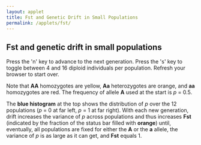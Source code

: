```yaml
---
layout: applet
title: Fst and Genetic Drift in Small Populations
permalink: /applets/fst/
---
```


## Fst and genetic drift in small populations

Press the 'n' key to advance to the next generation. Press the 's' key to toggle between
4 and 16 diploid individuals per population. Refresh your browser to start over.

Note that **AA** homozygotes are yellow, **Aa** heterozygotes are orange, and **aa** homozygotes are red. 
The frequency of allele **A** used at the start is _p_ = 0.5.

The **blue histogram** at the top shows the distribution of _p_ over the 12 populations (_p_ = 0 at far left, _p_ = 1 at far right). 
With each new generation, drift increases the variance of _p_ across populations and thus 
increases **Fst** (indicated by the fraction of the status bar filled with **orange**) until, eventually, 
all populations are fixed for either the **A** or the **a** allele, the variance of _p_ is 
as large as it can get, and **Fst** equals 1.

<div id="arbitrary"></div>
<script type="text/javascript">
    // The MIT License (MIT)
    // 
    // Copyright (c) 2019 Paul O. Lewis
    // 
    // Permission is hereby granted, free of charge, to any person obtaining a copy
    // of this software and associated documentation files (the “Software”), to deal
    // in the Software without restriction, including without limitation the rights
    // to use, copy, modify, merge, publish, distribute, sublicense, and/or sell
    // copies of the Software, and to permit persons to whom the Software is
    // furnished to do so, subject to the following conditions:
    // 
    // The above copyright notice and this permission notice shall be included in all
    // copies or substantial portions of the Software.
    // 
    // THE SOFTWARE IS PROVIDED “AS IS”, WITHOUT WARRANTY OF ANY KIND, EXPRESS OR
    // IMPLIED, INCLUDING BUT NOT LIMITED TO THE WARRANTIES OF MERCHANTABILITY,
    // FITNESS FOR A PARTICULAR PURPOSE AND NONINFRINGEMENT. IN NO EVENT SHALL THE
    // AUTHORS OR COPYRIGHT HOLDERS BE LIABLE FOR ANY CLAIM, DAMAGES OR OTHER
    // LIABILITY, WHETHER IN AN ACTION OF CONTRACT, TORT OR OTHERWISE, ARISING FROM,
    // OUT OF OR IN CONNECTION WITH THE SOFTWARE OR THE USE OR OTHER DEALINGS IN THE
    // SOFTWARE.
    // 
    // written by Paul O. Lewis 16-April-2019
    
    // Colors
    var genotype_color = ["yellow", "orange", "red"];
    var genotype_stroke = "gray";
    var fstbar_color = "gold";
    var freqplot_color = "blue";
    var line_color = "black";
    var background_color = "floralwhite";

    // width and height of population grid
    var grid_w = 600;
    var grid_h = 600;

    // height of frequency plot area at the top
    var freqplot_h = 100;
    var freqplot_bars = 11;
    var freqplot_data = [];
    for (let b = 0; b < freqplot_bars; b++) {
        freqplot_data.push({"bin":b, "freq":0});
    }

    // height of Fst bar between freqplot and population grid
    var fstbar_h = 30;
    var Fst = 0.0;

    // height of status text area below population grid
    var status_h = 50;
    
    var ngens = 0;

    // There poprows x popcols isolated subpopulations
    var poprows = 4;
    var popcols = 4;
    var npops = poprows*popcols;

    // There indivrows x indivcols diploid individuals per subpopulation
    var tinypop = false;
    var indivrows = 4;
    var indivcols = 4;
    var indiv_data = [];

    // Dimensions of cells in which individuals are shown
    var wcell = grid_w/(popcols*indivcols);
    var hcell = grid_h/(poprows*indivrows);
    var cell_avg_diam = (wcell + hcell)/2;

    // Radius of circle representing a single individual
    var rindiv = 0.3*cell_avg_diam;

    // Determines amount of Gaussian jigger to impart to each individual's position
    var jigger_stdev = 0.3*cell_avg_diam;

    // scale for frequency plot at top
    var pscale = d3.scaleBand(
        [0, freqplot_bars-1],
        [0, grid_w]);

    // Initialize frequency of A allele in all subpopulations
    var total_heterozygosity = 0.0;
    var heterozygosity = [];
    var freqA = [];
    var total_freqA = 0.0;
    for (let i = 0; i < poprows; i++) {
        for (let j = 0; j < popcols; j++) {
            let tmp = {"i":i, "j":j, "freq":0.5};
            freqA.push(tmp);
            heterozygosity.push({"i":i, "j":j, "heterozygosity":0.0});
        }
    }
    
    function resetFreqPlotData() {
        for (let b = 0; b < freqplot_bars; b++) {
            freqplot_data[b].freq = 0;
        }
    }

    // Returns index into data vector of individual on row indivrow, column indivcol,
    // in the subpopulation at row poprow and column popcol. 
    function getDataIndex(poprow, popcol, indivrow, indivcol) {
        return poprow*popcols*indivrows*indivcols + popcol*indivrows*indivcols + indivrow*indivcols + indivcol;
    }

    // Randomly draw a genotype given frequencies of AA, Aa, and aa.
    function drawOneGenotype(pp, pq2, qq) {
        let u = Math.random();
        if (u < pp)
            return 0;
        else if (u < pp + pq2)
            return 1;
        else
            return 2;
    }

    function tallyFreq(f) {
        let bin = Math.floor(f*(freqplot_bars-1));
        freqplot_data[bin].freq++;
    }

    // Draw n genotypes for subpop at row i, column j
    // and recompute freqA for that subpop using the new genotypes
    function drawNGenotypes(i, j, n, initialize) {
        let k = i*popcols + j;
        let v = [];
        if (initialize) {
            let nindivs = indivrows*indivcols;
            let nAA = Math.floor(0.25*nindivs);
            let nAa = Math.floor(0.5*nindivs);
            let naa = Math.floor(0.25*nindivs);
            if (nAA + nAa + naa != nindivs) {
                console.log("ERROR: number of individuals in each population should be a multiple of 4");
            }
            for (let i = 0; i < nAA; i++) {
                v.push(0);
            }
            for (let i = 0; i < nAa; i++) {
                v.push(1);
            }
            for (let i = 0; i < naa; i++) {
                v.push(2);
            }
            let indx = i*popcols + j;
            freqA[indx].freq = 0.5;
            tallyFreq(0.5);
            heterozygosity[i*popcols + j].heterozygosity = 0.5;
        }
        else {
            let p = freqA[k].freq;
            let pp = p*p;
            let pq2 = 2.0*p*(1.0-p);
            let qq = 1.0 - pp - pq2;
            let pcount = 0;
            let qcount = 0;
            let hcount = 0;
            for (k = 0; k < n; k++) {
                let g = drawOneGenotype(pp, pq2, qq);
                v.push(g);
                if (g == 0) {
                    pcount++;
                    pcount++;
                    }
                else if (g == 1) {
                    pcount++;
                    qcount++;
                    hcount++;
                    }
                else {
                    qcount++;
                    qcount++;
                    }
            }
            let total_count = pcount + qcount;
            let indx = i*popcols + j;
            freqA[indx].freq = pcount/total_count;
            tallyFreq(freqA[indx].freq);
            heterozygosity[i*popcols + j].heterozygosity = hcount/n;
        }
        return v;
    }   

    function getCellX(popcol, indivcol) {
        return wcell*(popcol*indivcols + indivcol + 0.5);
    }       

    function getCellY(poprow, indivrow) {
        return freqplot_h + fstbar_h + hcell*(poprow*indivrows + indivrow + 0.5);
    }       

    // Data for individuals is stored as list of objects containing information about each individual
    function initializePops() {
        ngens = 0;
        indiv_data = [];
        total_heterozygosity = 0.0;
        total_freqA = 0.0;
        resetFreqPlotData();
        for (let i = 0; i < poprows; i++) {
            for (let j = 0; j < popcols; j++) {
                let n = indivrows*indivcols;
                let v = drawNGenotypes(i, j, n, true);
                total_heterozygosity += heterozygosity[i*popcols + j].heterozygosity;
                total_freqA += freqA[i*popcols + j].freq;
                for (let k = 0; k < indivrows; k++) {
                    for (let m = 0; m < indivcols; m++) {
                        let x = getCellX(j, m);
                        let y = getCellY(i, k);
                        indiv_data.push({"i":i, "j":j, "k":k, "m":m, "x":x, "y":y, "genotype":v[k*indivcols + m]});
                    }
                }
            }
        }
        total_heterozygosity /= (poprows*popcols);
        total_freqA /= (poprows*popcols);
    }
    initializePops();

    function getStatusText() {
        return "mean p = " + total_freqA.toFixed(3) + ", H = " + total_heterozygosity.toFixed(3) + ", Fst = " + Fst.toFixed(3) + ", " + ngens + " generations";
    }

    function recalcFst() {
        let sumsq = 0.0;
        let sum = 0.0;
        let n = freqA.length;
        for (let i = 0; i < n; i++) {
            let x = freqA[i].freq;
            sum += x;
            sumsq += x*x;
        }
        let mean = sum/n;
        let variance = (sumsq - n*mean*mean)/n;
        let maxvar = mean*(1-mean);
        Fst = variance/maxvar;
    }

    function nextGeneration() {
        ngens++;
        resetFreqPlotData();
        total_heterozygosity = 0.0;
        total_freqA = 0.0;
        for (let i = 0; i < poprows; i++) {
            for (let j = 0; j < popcols; j++) {
                let n = indivrows*indivcols;
                let v = drawNGenotypes(i, j, n, false);
                total_heterozygosity += heterozygosity[i*popcols + j].heterozygosity;
                total_freqA += freqA[i*popcols + j].freq;
                for (let k = 0; k < indivrows; k++) {
                    for (let m = 0; m < indivcols; m++) {
                        let x = getCellX(j, m);
                        let y = getCellY(i, k);
                        let indiv = getDataIndex(i, j, k, m);
                        indiv_data[indiv].genotype = v[k*indivcols + m];
                    }
                }
            }
        }
        total_heterozygosity /= (poprows*popcols);
        total_freqA /= (poprows*popcols);
        recalcFst();
        d3.select("rect#fst")
            .attr("width", grid_w*Fst)
            .attr("fill", fstbar_color);
        d3.selectAll("rect.hist")
            .attr("x", function(d) {return d.bin*grid_w/freqplot_bars;})
            .attr("y", function(d) {return freqplot_h - d.freq*freqplot_h/npops;})
            .attr("height", function(d) {return d.freq*freqplot_h/npops;})
            .attr("fill", freqplot_color);
        d3.selectAll("circle.indiv")
            .attr("cx", function(d) {return d.x;})
            .attr("cy", function(d) {return d.y;})
            .attr("fill", function(d) {return genotype_color[d.genotype];});
        d3.select("text#status")
            .text(getStatusText())
        CenterTextInRect(status_text, 0, freqplot_h, grid_w, fstbar_h);
    }

    // Data for lines separating populations
    var line_data = [];
    for (let i = 0; i < poprows + 1; i++) {
        let x1 = 0;
        let x2 = grid_w;
        let y1 = freqplot_h + fstbar_h + (grid_h/poprows)*i;
        let y2 = freqplot_h + fstbar_h + (grid_h/poprows)*i;
        line_data.push({"x1":x1, "x2":x2, "y1":y1, "y2":y2});
    }
    for (let j = 0; j < popcols + 1; j++) {
        let x1 = (grid_w/popcols)*j;
        let x2 = (grid_w/popcols)*j;
        let y1 = freqplot_h + fstbar_h;
        let y2 = freqplot_h + fstbar_h + grid_h;
        line_data.push({"x1":x1, "x2":x2, "y1":y1, "y2":y2});
    }

    function CenterTextInRect(text_element, x, y, w, h) {
        // center text_element horizontally
        text_element.attr("text-anchor", "middle");
        text_element.attr("x", x + w/2);

        // center text_element vertically
        text_element.attr("y", 0);
        var bb = text_element.node().getBBox();
        var descent = bb.height + bb.y;
        text_element.attr("y", y + h/2 + bb.height/2 - descent);
        }

    // Listen and react to keystrokes
    function keyDown() {
        console.log("key was pressed: " + d3.event.keyCode);
        if (d3.event.keyCode == 78) {
            // 78 is the "n" key
            nextGeneration();
        }
        else if (d3.event.keyCode == 83) {
            // 83 is the "s" key
            if (tinypop) {
                tinypop = false;
                indivrows = 4;
                indivcols = 4;
            }
            else {
                tinypop = true;
                indivrows = 2;
                indivcols = 2;
            }
            
            wcell = grid_w/(popcols*indivcols);
            hcell = grid_h/(poprows*indivrows);
            cell_avg_diam = (wcell + hcell)/2;
            
            d3.selectAll("circle.indiv").remove();
            initializePops();
            plot_svg.selectAll("circle.indiv")
                .data(indiv_data)
                .enter()
                .append("circle")
                .attr("class", "indiv")
                .attr("cx", function(d) {return d.x;})
                .attr("cy", function(d) {return d.y;})
                .attr("r", rindiv)
                .attr("fill", function(d) {return genotype_color[d.genotype];})
                .attr("stroke", genotype_stroke);
        }
    }
    d3.select("body")
        .on("keydown", keyDown);

    // Select DIV element already created (see above) to hold SVG
    var plot_div = d3.select("div#arbitrary");

    // Create SVG element
    var plot_svg = plot_div.append("svg")
        .attr("width", grid_w)
        .attr("height", grid_h + freqplot_h + fstbar_h);

    // Create rect outlining entire area of SVG
    plot_svg.append("rect")
        .attr("x", 0)
        .attr("y", 0)
        .attr("width", grid_w)
        .attr("height", grid_h + freqplot_h + fstbar_h)
        .attr("fill", background_color);

    // Create rectangle representing Fst bar
    plot_svg.append("rect")
        .attr("id", "fst")
        .attr("x", 0)
        .attr("y", freqplot_h)
        .attr("width", 0)
        .attr("height", fstbar_h)
        .attr("fill", fstbar_color)
        .attr("stroke", "none");

    // Create rectangles representing freqplot bars
    plot_svg.selectAll("rect.hist")
        .data(freqplot_data)
        .enter()
        .append("rect")
        .attr("class", "hist")
        .attr("x", function(d) {return d.bin*grid_w/freqplot_bars;})
        .attr("y", function(d) {return freqplot_h - d.freq*freqplot_h/npops;})
        .attr("width", grid_w/freqplot_bars)
        .attr("height", function(d) {return d.freq*freqplot_h/npops;})
        .attr("fill", freqplot_color)
        .attr("stroke", "none");

    // Create circles representing individuals
    plot_svg.selectAll("circle.indiv")
        .data(indiv_data)
        .enter()
        .append("circle")
        .attr("class", "indiv")
        .attr("cx", function(d) {return d.x;})
        .attr("cy", function(d) {return d.y;})
        .attr("r", rindiv)
        .attr("fill", function(d) {return genotype_color[d.genotype];})
        .attr("stroke", genotype_stroke);

    // Create lines separating populations
    plot_svg.selectAll("line.popbounds")
        .data(line_data)
        .enter()
        .append("line")
        .attr("class", "popbounds")
        .attr("x1", function(d) {return d.x1;})
        .attr("y1", function(d) {return d.y1;})
        .attr("x2", function(d) {return d.x2;})
        .attr("y2", function(d) {return d.y2;})
        .attr("stroke", line_color);

    var status_text = plot_svg.append("text")
        .attr("id", "status")
        .attr("x", 0)
        .attr("y", 0)
        .attr("font-family", "Verdana")
        .attr("font-size", "12pt")
        .text(getStatusText())
    CenterTextInRect(status_text, 0, freqplot_h, grid_w, fstbar_h);                 
</script>

